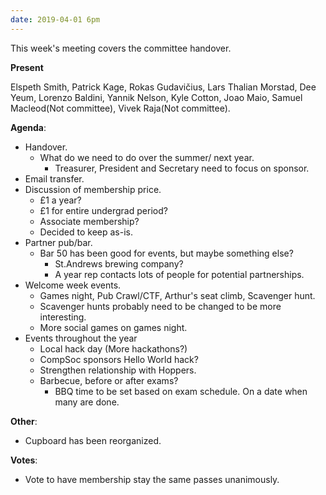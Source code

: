 ```yaml
---
date: 2019-04-01 6pm
---
```

This week's meeting covers the committee handover.

**Present**

Elspeth Smith, Patrick Kage, Rokas Gudavičius, Lars Thalian Morstad, Dee Yeum, Lorenzo Baldini, Yannik Nelson, Kyle Cotton, Joao Maio, Samuel Macleod(Not committee), Vivek Raja(Not committee).

**Agenda**:

* Handover.
  * What do we need to do over the summer/ next year.
	* Treasurer, President and Secretary need to focus on sponsor.
* Email transfer.
* Discussion of membership price.
  * £1 a year?
  * £1 for entire undergrad period?
  * Associate membership?
  * Decided to keep as-is.
* Partner pub/bar.
  * Bar 50 has been good for events, but maybe something else?
	* St.Andrews brewing company?
	* A year rep contacts lots of people for potential partnerships.
* Welcome week events.
	* Games night, Pub Crawl/CTF, Arthur's seat climb, Scavenger hunt.
	* Scavenger hunts probably need to be changed to be more interesting.
	* More social games on games night.
* Events throughout the year
	* Local hack day (More hackathons?)
	* CompSoc sponsors Hello World hack?
	* Strengthen relationship with Hoppers.
	* Barbecue, before or after exams?
	  * BBQ time to be set based on exam schedule. On a date when many are done.

**Other**:

* Cupboard has been reorganized.

**Votes**:

* Vote to have membership stay the same passes unanimously.
